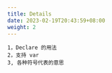 ```yaml
---
title: Details
date: 2023-02-19T20:43:59+08:00
weight: 2
---
```


    1，Declare 的用法
    2，支持 var
    3, 各种符号代表的意思
